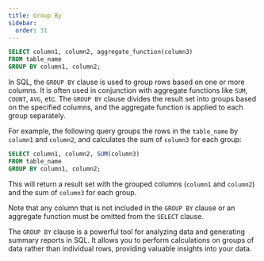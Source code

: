 ```yaml
---
title: Group By
sidebar:
  order: 31
---
```

```sql
SELECT column1, column2, aggregate_function(column3)
FROM table_name
GROUP BY column1, column2;
```
In SQL, the `GROUP BY` clause is used to group rows based on one or more columns. It is often used in conjunction with aggregate functions like `SUM`, `COUNT`, `AVG`, etc. The `GROUP BY` clause divides the result set into groups based on the specified columns, and the aggregate function is applied to each group separately.

For example, the following query groups the rows in the `table_name` by `column1` and `column2`, and calculates the sum of `column3` for each group:

```sql
SELECT column1, column2, SUM(column3)
FROM table_name
GROUP BY column1, column2;
```

This will return a result set with the grouped columns (`column1` and `column2`) and the sum of `column3` for each group.

Note that any column that is not included in the `GROUP BY` clause or an aggregate function must be omitted from the `SELECT` clause.

The `GROUP BY` clause is a powerful tool for analyzing data and generating summary reports in SQL. It allows you to perform calculations on groups of data rather than individual rows, providing valuable insights into your data.